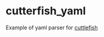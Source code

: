 # cutterfish_yaml
Example of yaml parser for [cuttlefish](https://github.com/basho/cuttlefish.git)


